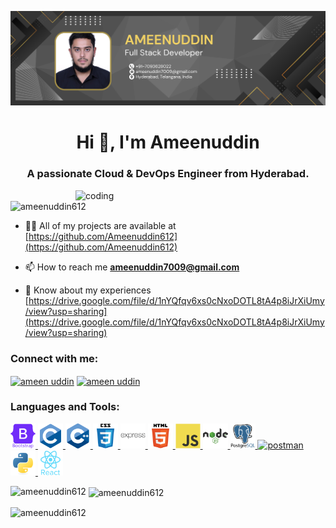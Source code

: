 ![logo](https://github.com/Ameenuddin612/Ameenuddin612/blob/main/Banner.png)
<h1 align="center">Hi 👋, I'm Ameenuddin</h1>
<h3 align="center">A passionate Cloud & DevOps Engineer from Hyderabad.</h3>

<img align="right" alt="coding" width="400" src="https://user-images.githubusercontent.com/55389276/140866485-8fb1c876-9a8f-4d6a-98dc-08c4981eaf70.gif">

<p align="left"> <img src="https://komarev.com/ghpvc/?username=ameenuddin612&label=Profile%20views&color=0e75b6&style=flat" alt="ameenuddin612" /> </p>

- 👨‍💻 All of my projects are available at [https://github.com/Ameenuddin612](https://github.com/Ameenuddin612)

- 📫 How to reach me **ameenuddin7009@gmail.com**

- 📄 Know about my experiences [https://drive.google.com/file/d/1nYQfqv6xs0cNxoDOTL8tA4p8iJrXiUmy/view?usp=sharing](https://drive.google.com/file/d/1nYQfqv6xs0cNxoDOTL8tA4p8iJrXiUmy/view?usp=sharing)

<h3 align="left">Connect with me:</h3>
<p align="left">
<a href="https://linkedin.com/in/ameen uddin" target="blank"><img align="center" src="https://raw.githubusercontent.com/rahuldkjain/github-profile-readme-generator/master/src/images/icons/Social/linked-in-alt.svg" alt="ameen uddin" height="30" width="40" /></a>
<a href="https://fb.com/ameen uddin" target="blank"><img align="center" src="https://raw.githubusercontent.com/rahuldkjain/github-profile-readme-generator/master/src/images/icons/Social/facebook.svg" alt="ameen uddin" height="30" width="40" /></a>
</p>

<h3 align="left">Languages and Tools:</h3>
<p align="left"> <a href="https://getbootstrap.com" target="_blank" rel="noreferrer"> <img src="https://raw.githubusercontent.com/devicons/devicon/master/icons/bootstrap/bootstrap-plain-wordmark.svg" alt="bootstrap" width="40" height="40"/> </a> <a href="https://www.cprogramming.com/" target="_blank" rel="noreferrer"> <img src="https://raw.githubusercontent.com/devicons/devicon/master/icons/c/c-original.svg" alt="c" width="40" height="40"/> </a> <a href="https://www.w3schools.com/cpp/" target="_blank" rel="noreferrer"> <img src="https://raw.githubusercontent.com/devicons/devicon/master/icons/cplusplus/cplusplus-original.svg" alt="cplusplus" width="40" height="40"/> </a> <a href="https://www.w3schools.com/css/" target="_blank" rel="noreferrer"> <img src="https://raw.githubusercontent.com/devicons/devicon/master/icons/css3/css3-original-wordmark.svg" alt="css3" width="40" height="40"/> </a> <a href="https://expressjs.com" target="_blank" rel="noreferrer"> <img src="https://raw.githubusercontent.com/devicons/devicon/master/icons/express/express-original-wordmark.svg" alt="express" width="40" height="40"/> </a> <a href="https://www.w3.org/html/" target="_blank" rel="noreferrer"> <img src="https://raw.githubusercontent.com/devicons/devicon/master/icons/html5/html5-original-wordmark.svg" alt="html5" width="40" height="40"/> </a> <a href="https://developer.mozilla.org/en-US/docs/Web/JavaScript" target="_blank" rel="noreferrer"> <img src="https://raw.githubusercontent.com/devicons/devicon/master/icons/javascript/javascript-original.svg" alt="javascript" width="40" height="40"/> </a> <a href="https://nodejs.org" target="_blank" rel="noreferrer"> <img src="https://raw.githubusercontent.com/devicons/devicon/master/icons/nodejs/nodejs-original-wordmark.svg" alt="nodejs" width="40" height="40"/> </a> <a href="https://www.postgresql.org" target="_blank" rel="noreferrer"> <img src="https://raw.githubusercontent.com/devicons/devicon/master/icons/postgresql/postgresql-original-wordmark.svg" alt="postgresql" width="40" height="40"/> </a> <a href="https://postman.com" target="_blank" rel="noreferrer"> <img src="https://www.vectorlogo.zone/logos/getpostman/getpostman-icon.svg" alt="postman" width="40" height="40"/> </a> <a href="https://www.python.org" target="_blank" rel="noreferrer"> <img src="https://raw.githubusercontent.com/devicons/devicon/master/icons/python/python-original.svg" alt="python" width="40" height="40"/> </a> <a href="https://reactjs.org/" target="_blank" rel="noreferrer"> <img src="https://raw.githubusercontent.com/devicons/devicon/master/icons/react/react-original-wordmark.svg" alt="react" width="40" height="40"/> </a> </p>

<p><img align="left" src="https://github-readme-stats.vercel.app/api/top-langs?username=ameenuddin612&show_icons=true&locale=en&layout=compact" alt="ameenuddin612" /></p>

<p>&nbsp;<img align="center" src="https://github-readme-stats.vercel.app/api?username=ameenuddin612&show_icons=true&locale=en" alt="ameenuddin612" /></p>

<p><img align="center" src="https://github-readme-streak-stats.herokuapp.com/?user=ameenuddin612&" alt="ameenuddin612" /></p>
